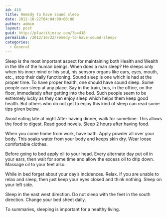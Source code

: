 ```yaml
---
id: 418
title: Remedy to have sound sleep
date: 2012-10-22T04:04:00+00:00
author: admin
layout: post
guid: http://plaztikjezuz.com/?p=418
permalink: /2012/10/22/remedy-to-have-sound-sleep/
categories:
  - General
---
```

Sleep is the most important aspect for maintaining both Health and Wealth in the life of the human beings. When does a man sleep? He sleeps only when his inner mind or his soul, his sensory organs like ears, eyes, mouth, etc., stop their daily functioning. Sound sleep is one which is had at the proper time. To have proper health, one should have sound sleep. Some people can sleep at any place. Say in the train, bus, in the office, on the floor, immediately after getting into the bed. Such people seem to be extremely lucky as they can enjoy sleep which helps them keep good health. But others who do not get to enjoy this kind of sleep can read some tips given below.

Avoid eating late at night After having dinner, walk for sometime. This allows the food to digest. Read good novels. Sleep 2 hours after having food.

When you come home from work, have bath. Apply powder all over your body. This soaks water from your body and keeps skin dry. Wear loose comfortable clothes.

Before going to bed apply oil to your head. Every alternate day put oil in your ears, then wait for some time and allow the excess oil to drip down. Massage oil to your feet also.

While in bed forget about your day&#8217;s incidences. Relax. If you are unable to relax and sleep, then just keep your eyes closed and think nothing. Sleep on your left side.

Sleep in the east west direction. Do not sleep with the feet in the south direction. Change your bed sheet daily.

To summaries, sleeping is important for a healthy living.
